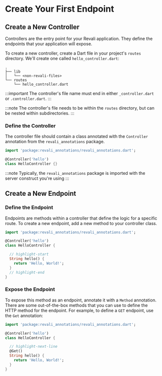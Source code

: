# Create Your First Endpoint

## Create a New Controller

Controllers are the entry point for your Revali application. They define the endpoints that your application will expose.

To create a new controller, create a Dart file in your project's `routes` directory. We'll create one called `hello_controller.dart`:

```tree
.
├── lib
│   └── <non-revali-files>
└── routes
    └── hello_controller.dart
```

:::important
The controller's file name must end in either `_controller.dart` or `.controller.dart`.
:::

:::note
The controller's file needs to be within the `routes` directory, but can be nested within subdirectories.
:::

### Define the Controller

The controller file should contain a class annotated with the `Controller` annotation from the `revali_annotations` package.

```dart title="hello_controller.dart"
import 'package:revali_annotations/revali_annotations.dart';

@Controller('hello')
class HelloController {}
```

:::note
Typically, the `revali_annotations` package is imported with the server construct you're using
:::

## Create a New Endpoint

### Define the Endpoint

Endpoints are methods within a controller that define the logic for a specific route. To create a new endpoint, add a new method to your controller class.

```dart title="hello_controller.dart"
import 'package:revali_annotations/revali_annotations.dart';

@Controller('hello')
class HelloController {

  // highlight-start
  String hello() {
    return 'Hello, World!';
  }
  // highlight-end
}
```

### Expose the Endpoint

To expose this method as an endpoint, annotate it with a `Method` annotation. There are some out-of-the-box methods that you can use to define the HTTP method for the endpoint. For example, to define a `GET` endpoint, use the `Get` annotation:

```dart title="hello_controller.dart"
import 'package:revali_annotations/revali_annotations.dart';

@Controller('hello')
class HelloController {

  // highlight-next-line
  @Get()
  String hello() {
    return 'Hello, World!';
  }
}
```
